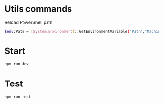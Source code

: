 # Utils commands

Reload PowerShell path

```bash
$env:Path = [System.Environment]::GetEnvironmentVariable("Path","Machine") + ";" + [System.Environment]::GetEnvironmentVariable("Path","User")
```

# Start

```bash
npm run dev
```

# Test

```bash
npm run test
```
